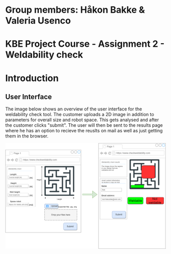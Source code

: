 # Group members: Håkon Bakke & Valeria Usenco
# KBE Project Course - Assignment 2 - Weldability check
# Introduction
## User Interface
The image below shows an overview of the user interface for the weldability check tool. The customer uploads a 2D image in addition to parameters for overall size and robot space. This gets analysed and after the customer clicks "submit". The user will then be sent to the results page where he has an option to recieve the reuslts on mail as well as just getting them in the browser.

![](Figures/user_interface_assignment_2.png)